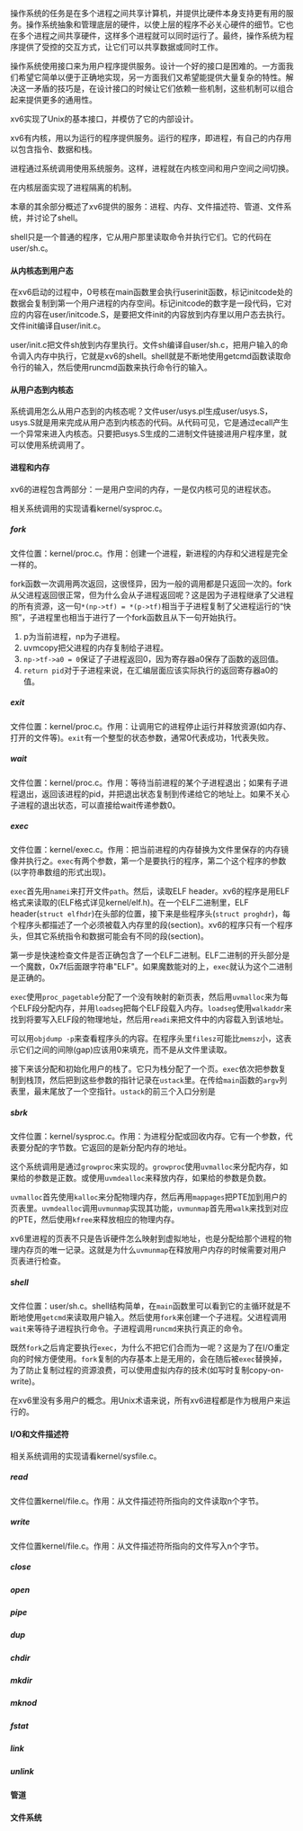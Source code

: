 操作系统的任务是在多个进程之间共享计算机，并提供比硬件本身支持更有用的服务。操作系统抽象和管理底层的硬件，以使上层的程序不必关心硬件的细节。它也在多个进程之间共享硬件，这样多个进程就可以同时运行了。最终，操作系统为程序提供了受控的交互方式，让它们可以共享数据或同时工作。

操作系统使用接口来为用户程序提供服务。设计一个好的接口是困难的。一方面我们希望它简单以便于正确地实现，另一方面我们又希望能提供大量复杂的特性。解决这一矛盾的技巧是，在设计接口的时候让它们依赖一些机制，这些机制可以组合起来提供更多的通用性。

xv6实现了Unix的基本接口，并模仿了它的内部设计。

xv6有内核，用以为运行的程序提供服务。运行的程序，即进程，有自己的内存用以包含指令、数据和栈。

进程通过系统调用使用系统服务。这样，进程就在内核空间和用户空间之间切换。

在内核层面实现了进程隔离的机制。

本章的其余部分概述了xv6提供的服务：进程、内存、文件描述符、管道、文件系统，并讨论了shell。

shell只是一个普通的程序，它从用户那里读取命令并执行它们。它的代码在user/sh.c。

#### 从内核态到用户态

在xv6启动的过程中，0号核在main函数里会执行userinit函数，标记initcode处的数据会复制到第一个用户进程的内存空间。标记initcode的数字是一段代码，它对应的内容在user/initcode.S，是要把文件init的内容放到内存里以用户态去执行。文件init编译自user/init.c。

user/init.c把文件sh放到内存里执行。文件sh编译自user/sh.c，把用户输入的命令调入内存中执行，它就是xv6的shell。shell就是不断地使用getcmd函数读取命令行的输入，然后使用runcmd函数来执行命令行的输入。

#### 从用户态到内核态

系统调用怎么从用户态到的内核态呢？文件user/usys.pl生成user/usys.S，usys.S就是用来完成从用户态到内核态的代码。从代码可见，它是通过ecall产生一个异常来进入内核态。只要把usys.S生成的二进制文件链接进用户程序里，就可以使用系统调用了。

#### 进程和内存

xv6的进程包含两部分：一是用户空间的内存，一是仅内核可见的进程状态。

相关系统调用的实现请看kernel/sysproc.c。

##### fork

文件位置：kernel/proc.c。作用：创建一个进程，新进程的内存和父进程是完全一样的。

fork函数一次调用两次返回，这很怪异，因为一般的调用都是只返回一次的。fork从父进程返回很正常，但为什么会从子进程返回呢？这是因为子进程继承了父进程的所有资源，这一句`*(np->tf) = *(p->tf)`相当于子进程复制了父进程运行的“快照”，子进程里也相当于进行了一个fork函数且从下一句开始执行。

1. p为当前进程，np为子进程。
2. uvmcopy把父进程的内存复制给子进程。
3. `np->tf->a0 = 0`保证了子进程返回0，因为寄存器a0保存了函数的返回值。
4. `return pid`对于子进程来说，在汇编层面应该实际执行的返回寄存器a0的值。

##### exit

文件位置：kernel/proc.c。作用：让调用它的进程停止运行并释放资源(如内存、打开的文件等)。`exit`有一个整型的状态参数，通常0代表成功，1代表失败。

##### wait

文件位置：kernel/proc.c。作用：等待当前进程的某个子进程退出；如果有子进程退出，返回该进程的pid，并把退出状态复制到传递给它的地址上。如果不关心子进程的退出状态，可以直接给wait传递参数0。

##### exec

文件位置：kernel/exec.c。作用：把当前进程的内存替换为文件里保存的内存镜像并执行之。`exec`有两个参数，第一个是要执行的程序，第二个这个程序的参数(以字符串数组的形式出现)。

`exec`首先用`namei`来打开文件`path`。然后，读取ELF header。xv6的程序是用ELF格式来读取的(ELF格式详见kernel/elf.h)。在一个ELF二进制里，ELF header(`struct elfhdr`)在头部的位置，接下来是些程序头(`struct proghdr`)，每个程序头都描述了一个必须被载入内存里的段(section)。xv6的程序只有一个程序头，但其它系统指令和数据可能会有不同的段(section)。

第一步是快速检查文件是否正确包含了一个ELF二进制。ELF二进制的开头部分是一个魔数，0x7f后面跟字符串"ELF"。如果魔数能对的上，`exec`就认为这个二进制是正确的。

`exec`使用`proc_pagetable`分配了一个没有映射的新页表，然后用`uvmalloc`来为每个ELF段分配内存，并用`loadseg`把每个ELF段载入内存。`loadseg`使用`walkaddr`来找到将要写入ELF段的物理地址，然后用`readi`来把文件中的内容载入到该地址。

可以用`objdump -p`来查看程序头的内容。在程序头里`filesz`可能比`memsz`小，这表示它们之间的间隙(gap)应该用0来填充，而不是从文件里读取。

接下来该分配和初始化用户的栈了。它只为栈分配了一个页。`exec`依次把参数复制到栈顶，然后把到这些参数的指针记录在`ustack`里。在传给`main`函数的`argv`列表里，最末尾放了一个空指针。`ustack`的前三个入口分别是

##### sbrk

文件位置：kernel/sysproc.c。作用：为进程分配或回收内存。它有一个参数，代表要分配的字节数。它返回的是新分配内存的地址。

这个系统调用是通过`growproc`来实现的。`growproc`使用`uvmalloc`来分配内存，如果给的参数是正数。或使用`uvmdealloc`来释放内存，如果给的参数是负数。

`uvmalloc`首先使用`kalloc`来分配物理内存，然后再用`mappages`把PTE加到用户的页表里。`uvmdealloc`调用`uvmunmap`实现其功能，`uvmunmap`首先用`walk`来找到对应的PTE，然后使用`kfree`来释放相应的物理内存。

xv6里进程的页表不只是告诉硬件怎么映射到虚拟地址，也是分配给那个进程的物理内存页的唯一记录。这就是为什么`uvmunmap`在释放用户内存的时候需要对用户页表进行检查。

##### shell

文件位置：user/sh.c。shell结构简单，在`main`函数里可以看到它的主循环就是不断地使用`getcmd`来读取用户输入。然后使用`fork`来创建一个子进程。父进程调用`wait`来等待子进程执行命令。子进程调用`runcmd`来执行真正的命令。

既然`fork`之后肯定要执行`exec`，为什么不把它们合而为一呢？这是为了在I/O重定向的时候方便使用。`fork`复制的内存基本上是无用的，会在随后被`exec`替换掉，为了防止复制过程的资源浪费，可以使用虚拟内存的技术(如写时复制copy-on-write)。

在xv6里没有多用户的概念。用Unix术语来说，所有xv6进程都是作为根用户来运行的。

#### I/O和文件描述符

相关系统调用的实现请看kernel/sysfile.c。

##### read

文件位置kernel/file.c。作用：从文件描述符所指向的文件读取n个字节。

##### write

文件位置kernel/file.c。作用：从文件描述符所指向的文件写入n个字节。

##### close

##### open

##### pipe

##### dup

##### chdir

##### mkdir

##### mknod

##### fstat

##### link

##### unlink

#### 管道

#### 文件系统



